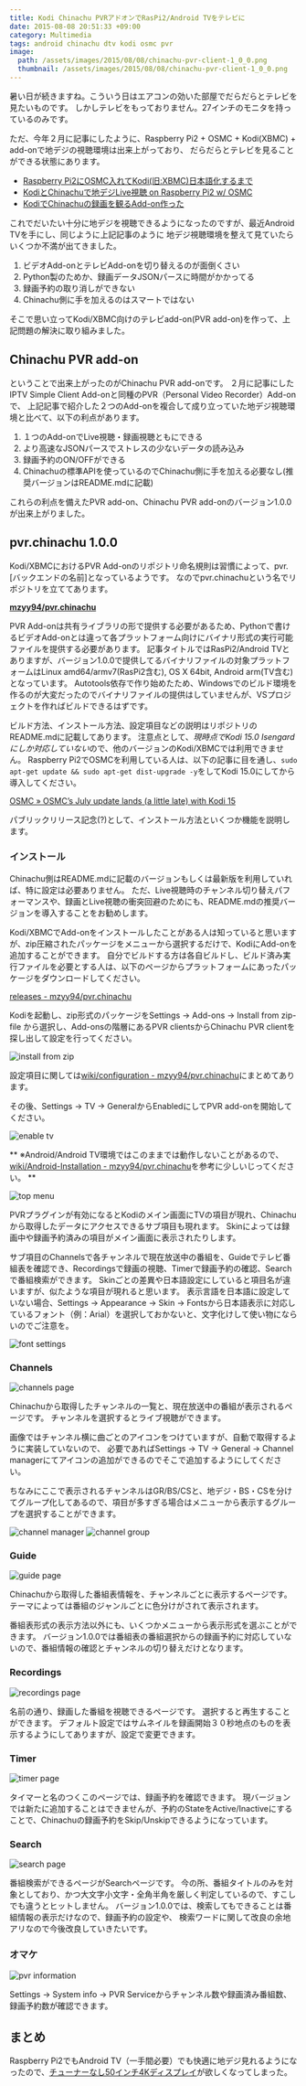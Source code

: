 ```yaml
---
title: Kodi Chinachu PVRアドオンでRasPi2/Android TVをテレビに
date: 2015-08-08 20:51:33 +09:00
category: Multimedia
tags: android chinachu dtv kodi osmc pvr
image:
  path: /assets/images/2015/08/08/chinachu-pvr-client-1_0_0.png
  thumbnail: /assets/images/2015/08/08/chinachu-pvr-client-1_0_0.png
---
```

暑い日が続きますね。こういう日はエアコンの効いた部屋でだらだらとテレビを見たいものです。
しかしテレビをもっておりません。27インチのモニタを持っているのみです。

ただ、今年２月に記事にしたように、Raspberry Pi2 + OSMC + Kodi(XBMC) + add-onで地デジの視聴環境は出来上がっており、
だらだらとテレビを見ることができる状態にあります。

- [Raspberry Pi2にOSMC入れてKodi(旧:XBMC)日本語化するまで](../2015/2015-02-16-raspberry-pi2-osmc-jp.md)
- [KodiとChinachuで地デジLive視聴 on Raspberry Pi2 w/ OSMC](../2015/2015-02-21-kodi-livetv-chinachu.md)
- [KodiでChinachuの録画を観るAdd-on作った](../2015/2015-02-24-kodi-chinachu-addon.md)


これでだいたい十分に地デジを視聴できるようになったのですが、最近Android TVを手にし、同じように上記記事のように
地デジ視聴環境を整えて見ていたらいくつか不満が出てきました。

1. ビデオAdd-onとテレビAdd-onを切り替えるのが面倒くさい
2. Python製のためか、録画データJSONパースに時間がかかってる
3. 録画予約の取り消しができない
4. Chinachu側に手を加えるのはスマートではない


そこで思い立ってKodi/XBMC向けのテレビadd-on(PVR add-on)を作って、上記問題の解決に取り組みました。

<!-- more -->


## Chinachu PVR add-on

ということで出来上がったのがChinachu PVR add-onです。
２月に記事にしたIPTV Simple Client Add-onと同種のPVR（Personal Video Recorder）Add-onで、
上記記事で紹介した２つのAdd-onを複合して成り立っていた地デジ視聴環境と比べて、以下の利点があります。

1. １つのAdd-onでLive視聴・録画視聴ともにできる
2. より高速なJSONパースでストレスの少ないデータの読み込み
3. 録画予約のON/OFFができる
4. Chinachuの標準APIを使っているのでChinachu側に手を加える必要なし(推奨バージョンはREADME.mdに記載)


これらの利点を備えたPVR add-on、Chinachu PVR add-onのバージョン1.0.0が出来上がりました。

## pvr.chinachu 1.0.0

Kodi/XBMCにおけるPVR Add-onのリポジトリ命名規則は習慣によって、pvr.[バックエンドの名前]となっているようです。
なのでpvr.chinachuという名でリポジトリを立ててあります。

[**mzyy94/pvr.chinachu**](https://github.com/mzyy94/pvr.chinachu)

PVR Add-onは共有ライブラリの形で提供する必要があるため、Pythonで書けるビデオAdd-onとは違って各プラットフォーム向けにバイナリ形式の実行可能ファイルを提供する必要があります。
記事タイトルではRasPi2/Android TVとありますが、バージョン1.0.0で提供してるバイナリファイルの対象プラットフォームはLinux amd64/armv7(RasPi2含む), OS X 64bit, Android arm(TV含む)となっています。
Autotools依存で作り始めたため、Windowsでのビルド環境を作るのが大変だったのでバイナリファイルの提供はしていませんが、VSプロジェクトを作ればビルドできるはずです。

ビルド方法、インストール方法、設定項目などの説明はリポジトリのREADME.mdに記載してあります。
注意点として、*現時点でKodi 15.0 Isengardにしか対応していない*ので、他のバージョンのKodi/XBMCでは利用できません。
Raspberry Pi2でOSMCを利用している人は、以下の記事に目を通し、`sudo apt-get update && sudo apt-get dist-upgrade -y`をしてKodi 15.0にしてから導入してください。

[OSMC » OSMC’s July update lands (a little late) with Kodi 15](https://osmc.tv/2015/08/osmcs-july-update-lands-a-little-late-with-kodi-15/)

パブリックリリース記念(?)として、インストール方法といくつか機能を説明します。

### インストール

Chinachu側はREADME.mdに記載のバージョンもしくは最新版を利用していれば、特に設定は必要ありません。
ただ、Live視聴時のチャンネル切り替えパフォーマンスや、録画とLive視聴の衝突回避のためにも、README.mdの推奨バージョンを導入することをお勧めします。

Kodi/XBMCでAdd-onをインストールしたことがある人は知っていると思いますが、zip圧縮されたパッケージをメニューから選択するだけで、KodiにAdd-onを追加することができます。
自分でビルドする方は各自ビルドし、ビルド済み実行ファイルを必要とする人は、以下のページからプラットフォームにあったパッケージをダウンロードしてください。

[releases - mzyy94/pvr.chinachu](https://github.com/mzyy94/pvr.chinachu/releases)

Kodiを起動し、zip形式のパッケージをSettings -> Add-ons -> Install from zip-file から選択し、Add-onsの階層にあるPVR clientsからChinachu PVR clientを探し出して設定を行ってください。

![install from zip](/assets/images/2015/08/08/install-from-zip.png)

設定項目に関しては[wiki/configuration - mzyy94/pvr.chinachu](https://github.com/mzyy94/pvr.chinachu/wiki/configuration)にまとめてあります。

その後、Settings -> TV -> GeneralからEnabledにしてPVR add-onを開始してください。

![enable tv](/assets/images/2015/08/08/enable-tv.png)

** ※Android/Android TV環境ではこのままでは動作しないことがあるので、[wiki/Android-Installation - mzyy94/pvr.chinachu](https://github.com/mzyy94/pvr.chinachu/wiki/Android-Installation)を参考に少しいじってください。 **

![top menu](/assets/images/2015/08/08/top-menu.png)

PVRプラグインが有効になるとKodiのメイン画面にTVの項目が現れ、Chinachuから取得したデータにアクセスできるサブ項目も現れます。
Skinによっては録画中や録画予約済みの項目がメイン画面に表示されたりします。

サブ項目のChannelsで各チャンネルで現在放送中の番組を、Guideでテレビ番組表を確認でき、Recordingsで録画の視聴、Timerで録画予約の確認、Searchで番組検索ができます。
Skinごとの差異や日本語設定にしていると項目名が違いますが、似たような項目が現れると思います。
表示言語を日本語に設定していない場合、Settings -> Appearance -> Skin -> Fontsから日本語表示に対応しているフォント（例：Arial）を選択しておかないと、文字化けして使い物にならいのでご注意を。

![font settings](/assets/images/2015/08/08/font-settings.png)

### Channels

![channels page](/assets/images/2015/08/08/channels-page.png)

Chinachuから取得したチャンネルの一覧と、現在放送中の番組が表示されるページです。
チャンネルを選択するとライブ視聴ができます。

画像ではチャンネル横に曲ごとのアイコンをつけていますが、自動で取得するように実装していないので、
必要であればSettings -> TV -> General -> Channel managerにてアイコンの追加ができるのでそこで追加するようにしてください。

ちなみにここで表示されるチャンネルはGR/BS/CSと、地デジ・BS・CSを分けてグループ化してあるので、項目が多すぎる場合はメニューから表示するグループを選択することができます。

![channel manager](/assets/images/2015/08/08/channel-manager.png)
![channel group](/assets/images/2015/08/08/channel-group.png)

### Guide

![guide page](/assets/images/2015/08/08/guide-page.png)

Chinachuから取得した番組表情報を、チャンネルごとに表示するページです。
テーマによっては番組のジャンルごとに色分けがされて表示されます。

番組表形式の表示方法以外にも、いくつかメニューから表示形式を選ぶことができます。
バージョン1.0.0では番組表の番組選択からの録画予約に対応していないので、番組情報の確認とチャンネルの切り替えだけとなります。

### Recordings

![recordings page](/assets/images/2015/08/08/recordings-page.png)

名前の通り、録画した番組を視聴できるページです。
選択すると再生することができます。
デフォルト設定ではサムネイルを録画開始３０秒地点のものを表示するようにしてありますが、設定で変更できます。

### Timer

![timer page](/assets/images/2015/08/08/timer-page.png)

タイマーと名のつくこのページでは、録画予約を確認できます。
現バージョンでは新たに追加することはできませんが、予約のStateをActive/Inactiveにすることで、Chinachuの録画予約をSkip/Unskipできるようになっています。

### Search

![search page](/assets/images/2015/08/08/search-page.png)

番組検索ができるページがSearchページです。
今の所、番組タイトルのみを対象としており、かつ大文字小文字・全角半角を厳しく判定しているので、すこしでも違うとヒットしません。
バージョン1.0.0では、検索してもできることは番組情報の表示だけなので、録画予約の設定や、
検索ワードに関して改良の余地アリなので今後改良していきたいです。

### オマケ

![pvr information](/assets/images/2015/08/08/pvr-information.png)

Settings -> System info -> PVR Serviceからチャンネル数や録画済み番組数、録画予約数が確認できます。

## まとめ

Raspberry Pi2でもAndroid TV（一手間必要）でも快適に地デジ見れるようになったので、[チューナーなし50インチ4Kディスプレイ](http://japanese.engadget.com/2015/08/06/7-5000-50-4k-q-display-4k50-upq/)が欲しくなってしまった。
